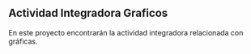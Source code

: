 ## Actividad Integradora Graficos

En este proyecto encontrarán la actividad integradora relacionada con gráficas.
